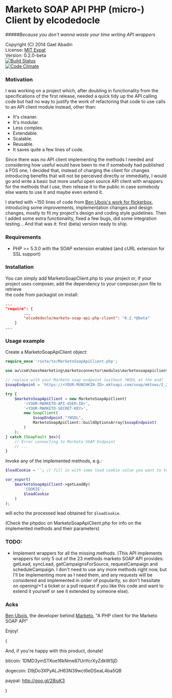 Marketo SOAP API PHP (micro-) Client by elcodedocle
===================================================
#####*Because you don't wanna waste your time writing API wrappers*

 Copyright (C) 2014 Gael Abadin<br/>
 License: [MIT Expat][1]<br />
 Version: 0.2.0-beta<br />
 [![Build Status](https://travis-ci.org/elcodedocle/marketo-soap-api-php-client.svg?branch=master)](https://travis-ci.org/elcodedocle/marketo-soap-api-php-client)<br />
 [![Code Climate](https://codeclimate.com/github/elcodedocle/marketo-soap-api-php-client.png)](https://codeclimate.com/github/elcodedocle/marketo-soap-api-php-client)

### Motivation

I was working on a project which, after doubling in functionality from the 
specifications of the first release, needed a quick tidy up the API calling 
code but had no way to justify the work of refactoring that code to use calls 
to an API client module instead, other than:

 - It's cleaner. 
 - It's modular.
 - Less complex. 
 - Extendable. 
 - Scalable. 
 - Reusable. 
 - It saves quite a few lines of code. 
 
Since there was no API client implementing the methods I needed and considering
how useful would have been to me if somebody had published a FOS one, I decided
that, instead of charging the client for changes introducing benefits that will
not be perceived directly or immediatly, I would go and write a basic but more 
useful open source API client with wrappers for the methods that I use, then 
release it to the public in case somebody else wants to use it and maybe 
even extend it.

I started with ~150 lines of code from [Ben Ubois's work for flickerbox](
https://github.com/flickerbox/marketo/blob/master/marketo.php), 
introducing some improvements, implementation changes and design changes, 
mostly to fit my project's design and coding style guidelines. Then I added 
some extra functionality, fixed a few bugs, did some integration testing... 
And that was it: first (beta) version ready to ship.

### Requirements

 - PHP >= 5.3.0 with the SOAP extension enabled (and cURL extension for SSL 
support)
 
### Installation

You can simply add MarketoSoapClient.php to your project or, if your project
uses composer, add the dependency to your composer.json file to retrieve  
the code from packagist on install:

```json
...
"require": {
        ...
        "elcodedocle/marketo-soap-api-php-client": "0.2.*@beta"
    }
...
```

### Usage example

Create a MarketoSoapApiClient object:

```php
require_once 'route/to/MarketoSoapApiClient.php';

use au\com\hooshmarketing\marketoconnector\modules\marketosoapapiclient\MarketoSoapApiClient;

// replace with your Marketo soap endpoint (without ?WSDL at the end)
$soapEndpoint = 'https://<YOUR-MUNCHKIN-ID>.mktoapi.com/soap/mktows/2_2';

try {
    $marketoSoapApiClient = new MarketoSoapApiClient(
        '<YOUR-MARKETO-API-USER-ID>',
        '<YOUR-MARKETO-SECRET-KEY>',
        new SoapClient(
            $soapEndpoint."?WSDL", 
            MarketoSoapApiClient::buildOptionsArray($soapEndpoint)
        )
    );
} catch (SoapFault $ex){
    // Error connecting to Marketo SOAP Endpoint
    // ...
}
```

Invoke any of the implemented methods, e.g.:

```php
$leadCookie = ''; // fill in with some lead cookie value you want to test

var_export(
    $marketoSoapApiClient->getLeadBy(
        'COOKIE',
        $leadCookie
    )
);
```

will echo the processed lead obtained for `$leadCookie`. 

(Check the phpdoc on MarketoSoapApiClient.php for info on the implemented 
methods and their parameters)

### TODO:

- Implement wrappers for all the missing methods. (This API implements 
wrappers for only 5 out of the 23 methods marketo SOAP API provides: getLead, 
syncLead, getCampaignsForSource, requestCampaign and scheduleCampaign. I don't 
need to use any more methods right now, but I'll be implementing more as I need
them, and any requests will be considered and implemented in order of 
popularity, so don't hessitate on opening/+1 a ticket or a pull request if you 
like this code and want to extend it yourself or see it extended by someone 
else).

### Acks

[Ben Ubois](https://github.com/benubois), the developer behind 
[Marketo](https://github.com/flickerbox/marketo), 
"A PHP client for the Marketo SOAP API"


Enjoy!

(

And, if you're happy with this product, donate! 

bitcoin: 1DMD3ymSTKoe16kNme87UnYcrXyZdkWSjD 

dogecoin: D9jDo3XPyALJH63N39wct6eDSeaL4ba5QB 

paypal: http://goo.gl/28iuK3

)

[1]: https://raw.githubusercontent.com/elcodedocle/marketo-soap-api-php-client/master/LICENSE
